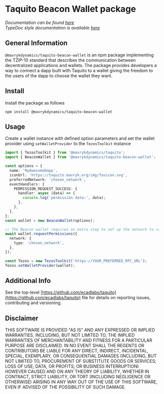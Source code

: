 # Taquito Beacon Wallet package

_Documentation can be found [here](https://taquito.mavryk.org/docs/wallet_API)_  
_TypeDoc style documentation is available [here](https://taquito.mavryk.org/typedoc/modules/_taquito_beacon_wallet.html)_

## General Information

`@mavrykdynamics/taquito-beacon-wallet` is an npm package implementing the TZIP-10 standard that describes the communication between decentralized applications and wallets. The package provides developers a way to connect a dapp built with Taquito to a wallet giving the freedom to the users of the dapp to choose the wallet they want.

## Install

Install the package as follows

```
npm install @mavrykdynamics/taquito-beacon-wallet
```

## Usage

Create a wallet instance with defined option parameters and set the wallet provider using `setWalletProvider` to the `TezosToolkit` instance

```ts
import { TezosToolkit } from '@mavrykdynamics/taquito';
import { BeaconWallet } from '@mavrykdynamics/taquito-beacon-wallet';

const options = {
  name: 'MyAwesomeDapp',
  iconUrl: 'https://taquito.mavryk.org/img/favicon.svg',
  preferredNetwork: 'chosen_network',
  eventHandlers: {
    PERMISSION_REQUEST_SUCCESS: {
      handler: async (data) => {
        console.log('permission data:', data);
      },
    },
  },
};
const wallet = new BeaconWallet(options);

// The Beacon wallet requires an extra step to set up the network to connect to and the permissions:
await wallet.requestPermissions({
  network: {
    type: 'chosen_network',
  },
});

const Tezos = new TezosToolkit('https://YOUR_PREFERRED_RPC_URL');
Tezos.setWalletProvider(wallet);
```

## Additional Info

See the top-level [https://github.com/ecadlabs/taquito](https://github.com/ecadlabs/taquito) file for details on reporting issues, contributing and versioning.

## Disclaimer

THIS SOFTWARE IS PROVIDED "AS IS" AND ANY EXPRESSED OR IMPLIED WARRANTIES, INCLUDING, BUT NOT LIMITED TO, THE IMPLIED WARRANTIES OF MERCHANTABILITY AND FITNESS FOR A PARTICULAR PURPOSE ARE DISCLAIMED. IN NO EVENT SHALL THE REGENTS OR CONTRIBUTORS BE LIABLE FOR ANY DIRECT, INDIRECT, INCIDENTAL, SPECIAL, EXEMPLARY, OR CONSEQUENTIAL DAMAGES (INCLUDING, BUT NOT LIMITED TO, PROCUREMENT OF SUBSTITUTE GOODS OR SERVICES; LOSS OF USE, DATA, OR PROFITS; OR BUSINESS INTERRUPTION) HOWEVER CAUSED AND ON ANY THEORY OF LIABILITY, WHETHER IN CONTRACT, STRICT LIABILITY, OR TORT (INCLUDING NEGLIGENCE OR OTHERWISE) ARISING IN ANY WAY OUT OF THE USE OF THIS SOFTWARE, EVEN IF ADVISED OF THE POSSIBILITY OF SUCH DAMAGE.
